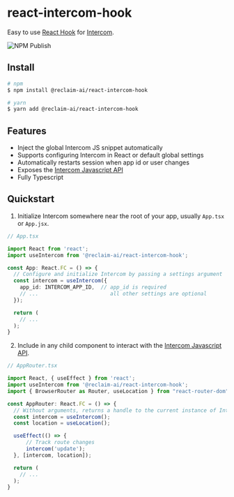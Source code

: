 # react-intercom-hook

Easy to use [React Hook](https://reactjs.org/docs/hooks-intro.html) for [Intercom](https://www.intercom.com/).

![NPM Publish](https://github.com/reclaim-ai/react-intercom-hook/workflows/NPM%20Publish/badge.svg)

## Install
```bash
# npm
$ npm install @reclaim-ai/react-intercom-hook

# yarn
$ yarn add @reclaim-ai/react-intercom-hook
```

## Features

* Inject the global Intercom JS snippet automatically
* Supports configuring Intercom in React or default global settings
* Automatically restarts session when app id or user changes
* Exposes the [Intercom Javascript API](https://developers.intercom.com/installing-intercom/docs/intercom-javascript)
* Fully Typescript

## Quickstart

1. Initialize Intercom somewhere near the root of your app, usually `App.tsx` or `App.jsx`.

```typescript
// App.tsx

import React from 'react';
import useIntercom from '@reclaim-ai/react-intercom-hook';

const App: React.FC = () => {
  // Configure and initialize Intercom by passing a settings argument
  const intercom = useIntercom({
    app_id: INTERCOM_APP_ID,  // app_id is required
    // ...                       all other settings are optional
  });

  return (
    // ...
  );
}
```

2. Include in any child component to interact with the [Intercom Javascript API](https://developers.intercom.com/installing-intercom/docs/intercom-javascript).

```typescript
// AppRouter.tsx

import React, { useEffect } from 'react';
import useIntercom from '@reclaim-ai/react-intercom-hook';
import { BrowserRouter as Router, useLocation } from "react-router-dom";

const AppRouter: React.FC = () => {
  // Without arguments, returns a handle to the current instance of Intercom
  const intercom = useIntercom();
  const location = useLocation();

  useEffect(() => {
      // Track route changes
      intercom('update');
  }, [intercom, location]);

  return (
    // ...
  );
}
```
